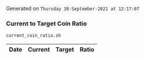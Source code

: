 Generated on `Thursday 30-September-2021 at 12:17:07`

### Current to Target Coin Ratio
`current_coin_ratio.sh`

Date|Current|Target|Ratio
---|---|---|---
